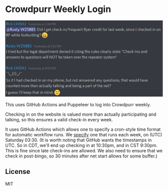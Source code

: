 # Crowdpurr Weekly Login

![History of this project](etc/history.png)

This uses GitHub Actions and Puppeteer to log into Crowdpurr weekly.

Checking in on the website is valued more than actually participating and
talking, so this ensures a valid check-in every week.

It uses GitHub Actions which allows one to specify a cron-style time format
for automatic workflow runs. We
[specify](https://github.com/relrod/oharc-trivia-login/blob/master/.github/workflows/crowdpurr.yml#L3)
one that runs each week, on (UTC) Saturday 03:30. (It is worth noting that
GitHub wants the timestamps in UTC. So in CDT, we'll end up checking in at
10:30pm, and in CST 9:30pm. This is fine since late check-ins are allowed. We
also need to ensure that we check in post-bingo, so 30 minutes after net start
allows for some buffer.)

## License

MIT
